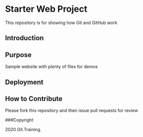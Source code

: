 # Starter Web Project

This repository is for showing how Git and GitHub work

## Introduction


## Purpose

Sample website with plenty of files for demos

## Deployment


## How to Contribute

Please fork this repository and then issue pull requests for review

###Copyright

2020 Git.Training.